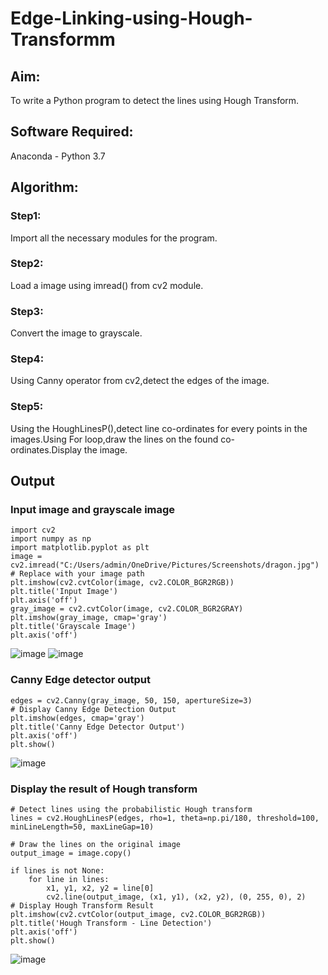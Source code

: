 # Edge-Linking-using-Hough-Transformm
## Aim:
To write a Python program to detect the lines using Hough Transform.

## Software Required:
Anaconda - Python 3.7

## Algorithm:
### Step1:

Import all the necessary modules for the program.
### Step2:

Load a image using imread() from cv2 module.
### Step3:

Convert the image to grayscale.
### Step4:

Using Canny operator from cv2,detect the edges of the image.
### Step5:

Using the HoughLinesP(),detect line co-ordinates for every points in the images.Using For loop,draw the lines on the found co-ordinates.Display the image.
## Output

### Input image and grayscale image
```
import cv2
import numpy as np
import matplotlib.pyplot as plt
image = cv2.imread("C:/Users/admin/OneDrive/Pictures/Screenshots/dragon.jpg")  # Replace with your image path
plt.imshow(cv2.cvtColor(image, cv2.COLOR_BGR2RGB))
plt.title('Input Image')
plt.axis('off')
gray_image = cv2.cvtColor(image, cv2.COLOR_BGR2GRAY)
plt.imshow(gray_image, cmap='gray')
plt.title('Grayscale Image')
plt.axis('off')
```
![image](https://github.com/user-attachments/assets/77315144-64ab-4b1a-876b-97f7cb735cbd)
![image](https://github.com/user-attachments/assets/025cb720-93c7-4d26-89b1-b4d8fff29164)


### Canny Edge detector output
```
edges = cv2.Canny(gray_image, 50, 150, apertureSize=3)
# Display Canny Edge Detection Output   
plt.imshow(edges, cmap='gray')
plt.title('Canny Edge Detector Output')
plt.axis('off')
plt.show()
```
![image](https://github.com/user-attachments/assets/f8cd5b93-bc36-456a-a884-3236f28deedb)


### Display the result of Hough transform
```
# Detect lines using the probabilistic Hough transform
lines = cv2.HoughLinesP(edges, rho=1, theta=np.pi/180, threshold=100, minLineLength=50, maxLineGap=10)

# Draw the lines on the original image
output_image = image.copy()

if lines is not None:
    for line in lines:
        x1, y1, x2, y2 = line[0]
        cv2.line(output_image, (x1, y1), (x2, y2), (0, 255, 0), 2)
# Display Hough Transform Result
plt.imshow(cv2.cvtColor(output_image, cv2.COLOR_BGR2RGB))
plt.title('Hough Transform - Line Detection')
plt.axis('off')
plt.show()
```
![image](https://github.com/user-attachments/assets/bd9751bc-c1e9-4f49-82b9-345d8962ad10)


